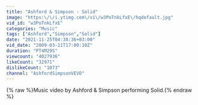 ```yaml
---
title: "Ashford & Simpson - Solid"
image: "https:\/\/i.ytimg.com\/vi\/w3PoTnkLfxE\/hqdefault.jpg"
vid_id: "w3PoTnkLfxE"
categories: "Music"
tags: ["Ashford","Simpson","Solid"]
date: "2021-11-25T04:38:36+03:00"
vid_date: "2009-03-11T17:00:10Z"
duration: "PT4M29S"
viewcount: "4027936"
likeCount: "32971"
dislikeCount: "1073"
channel: "AshfordSimpsonVEVO"
---
```

{% raw %}Music video by Ashford &amp; Simpson performing Solid.{% endraw %}
